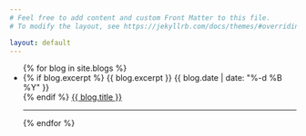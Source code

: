 ```yaml
---
# Feel free to add content and custom Front Matter to this file.
# To modify the layout, see https://jekyllrb.com/docs/themes/#overriding-theme-defaults

layout: default
---
```


<ul>
  {% for blog in site.blogs %}
    <li>
        {% if blog.excerpt %}
            {{ blog.excerpt }}
            {{ blog.date | date: "%-d %B %Y" }}  
            </br>
        {% endif %}
        <a href="{{ blog.url }}">{{ blog.title }}</a>
    </li>
    <hr>
  {% endfor %}
</ul>

